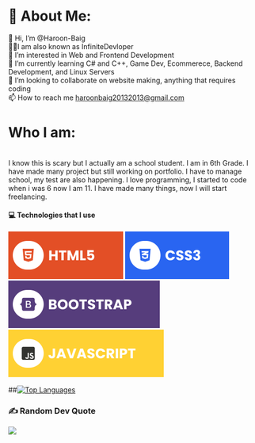 # 💫 About Me:
👋 Hi, I’m @Haroon-Baig<br>👨‍💻I am also known as InfiniteDevloper<br>👀 I’m interested in Web and Frontend Development<br>🌱 I’m currently learning C# and C++, Game Dev, Ecommerece, Backend Development, and Linux Servers<br>💞️ I’m looking to collaborate on website making, anything that requires coding<br>📫 How to reach me haroonbaig20132013@gmail.com

# Who I am:
<br>I know this is scary but I actually am a school student. I am in 6th Grade. I have made many project but still working on portfolio. I have to manage school, my test are also happening.
I love programming, I started to code when i was 6 now I am 11. I have made many things, now I will start freelancing.

#### 💻 Technologies that I use
![HTML5](./assets/html.svg) ![CSS3](./assets/css.svg) ![Bootstrap](./assets/bootstrap.svg) ![JavaScript](./assets/javascript.svg)
 
 ##<a href="#"><img alt="Top Languages" src="https://github-readme-stats.vercel.app/api/top-langs/?username=Haroon-Baig&layout=compact&bg_color=0D1117&title_color=00AFFF&text_color=FFFFFF&hide_border=true" height="180px"/></a>

### ✍️ Random Dev Quote
![](https://quotes-github-readme.vercel.app/api?type=horizontal&theme=radical)
